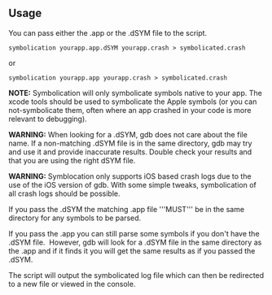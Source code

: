 ## Usage ##
You can pass either the .app or the .dSYM file to the script.  

    symbolication yourapp.app.dSYM yourapp.crash > symbolicated.crash

or

    symbolication yourapp.app yourapp.crash > symbolicated.crash 

__NOTE:__ Symbolication will only symbolicate symbols native to your app.  The xcode tools should be used to symbolicate the Apple symbols (or you can not-symbolicate them, often where an app crashed in your code is more relevant to debugging).

__WARNING:__ When looking for a .dSYM, gdb does not care about the file name. If a non-matching .dSYM file is in the same directory, gdb may try and use it and provide inaccurate results. Double check your results and that you are using the right dSYM file.

__WARNING:__ Symblocation only supports iOS based crash logs due to the use of the iOS version of gdb.  With some simple tweaks, symbolication of all crash logs should be possible.

If you pass the .dSYM the matching .app file '''MUST''' be in the same directory for any symbols to be parsed. 

If you pass the .app you can still parse some symbols if you don't have the .dSYM file.  However, gdb will look for a .dSYM file in the same directory as the .app and if it finds it you will get the same results as if you passed the .dSYM.  

The script will output the symbolicated log file which can then be redirected to a new file or viewed in the console.